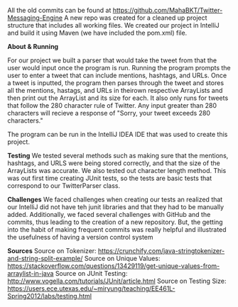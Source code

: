 
All the old commits can be found at https://github.com/MahaBKT/Twitter-Messaging-Engine
A new repo was created for a cleaned up project structure that includes all working files.
We created our project in IntelliJ and build it using Maven (we have included the pom.xml) file.

**About & Running**

For our project we built a parser that would take the tweet from that the user would input once the program is run. Running the program prompts the user to enter a tweet that can include mentions, hashtags, and URLs. Once a tweet is inputted, the program then parses through the tweet and stores all the mentions, hastags, and URLs in theirown respective ArrayLists and then print out the ArrayList and its size for each. It also only runs for tweets that follow the 280 character rule of Twitter. Any input greater than 280 characters will recieve a response of "Sorry, your tweet exceeds 280 characters."

The program can be run in the IntelliJ IDEA IDE that was used to create this project.

**Testing**
We tested several methods such as making sure that the mentions, hashtags, and URLS were being stored correctly, and that the size of the ArrayLists was accurate. We also tested out character length method. This was out first time creating JUnit tests, so the tests are basic tests that correspond to our TwitterParser class.

**Challenges**
We faced challenges when creating our tests an realized that our IntelliJ did not have teh junit libraries and that they had to be manually added. Additionally, we faced several challenges with GitHub and the commits, thus leading to the creation of a new repository. But, the getting into the habit of making frequent commits was really helpful and illustrated the usefulness of having a version control system

**Sources**
Source on Tokenizer: https://crunchify.com/java-stringtokenizer-and-string-split-example/
Source on Unique Values: https://stackoverflow.com/questions/13429119/get-unique-values-from-arraylist-in-java
Source on JUnit Testing: http://www.vogella.com/tutorials/JUnit/article.html
Source on Testing Size: https://users.ece.utexas.edu/~miryung/teaching/EE461L-Spring2012/labs/testing.html
